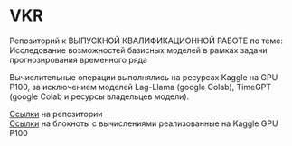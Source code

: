 # VKR
Репозиторий к ВЫПУСКНОЙ КВАЛИФИКАЦИОННОЙ РАБОТЕ по теме: Исследование возможностей базисных моделей в рамках задачи прогнозирования временного ряда

Вычислительные операции выполнялись на ресурсах Kaggle на GPU P100, за исключением моделей Lag-Llama (google Colab), TimeGPT (google Colab и ресурсы владельцев модели).  


[Ссылки](https://github.com/m6129/VKR/blob/main/Ссылки/Репозитории.md) на репозитории  
[Ссылки](https://github.com/m6129/VKR/blob/main/Ссылки/Репозитории.md) на блокноты с вычислениями реализованные на Kaggle GPU P100


